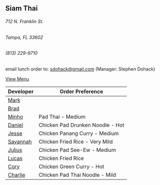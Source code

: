 ## Siam Thai
###### 712 N. Franklin St.
###### Tampa, FL 33602
###### (813) 229-9710

email lunch order to: sdohack@gmail.com
(Manager: Stephen Dohack)

[View Menu](http://www.si-am-thairestaurant.com/lunch-menu/)



Developer                                           | Order Preference
----------------------------------------------------|---------------------
[Mark](http://github.com/mark-smithtb)              | 
[Brad](https://github.com/bradreed)                 | 
[Minho](https://github.com/minhochoi)               | Pad Thai - Medium
[Daniel](https://github.come/dtartaglia)            | Chicken Pad Drunken Noodle - Hot
[Jesse](https://github.com/jessecurry)              | Chicken Panang Curry - Medium
[Savannah](https://github.com/KittyGamer46)         | Chicken Fried Rice - Very Mild
[Julius](https://github.com/)                       | Chicken Pad See-Ew - Medium
[Lucas](https://github.com/)                        | Chicken Fried Rice
[Cory](https://github.com/khaladin)                 | Chicken Green Curry - Hot
[Charlie](https://github.com/charliedraper)         | Chicken Pad Thai Noodle - Mild
